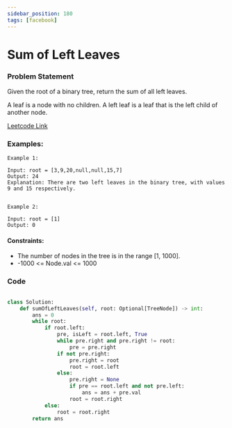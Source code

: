 ```yaml
---
sidebar_position: 180
tags: [facebook]
---
```


# Sum of Left Leaves

### Problem Statement

Given the root of a binary tree, return the sum of all left leaves.

A leaf is a node with no children. A left leaf is a leaf that is the left child of another node.

[Leetcode Link](https://leetcode.com/problems/sum-of-left-leaves)

### Examples:

```
Example 1:

Input: root = [3,9,20,null,null,15,7]
Output: 24
Explanation: There are two left leaves in the binary tree, with values 9 and 15 respectively.


Example 2:

Input: root = [1]
Output: 0
```

#### Constraints:

- The number of nodes in the tree is in the range [1, 1000].
- -1000 <= Node.val <= 1000

### Code

```python title="Python Code"

class Solution:
    def sumOfLeftLeaves(self, root: Optional[TreeNode]) -> int:
        ans = 0
        while root:
            if root.left:
                pre, isLeft = root.left, True
                while pre.right and pre.right != root:
                    pre = pre.right
                if not pre.right:
                    pre.right = root
                    root = root.left
                else:
                    pre.right = None
                    if pre == root.left and not pre.left:
                        ans = ans + pre.val
                    root = root.right
            else:
                root = root.right
        return ans
```
